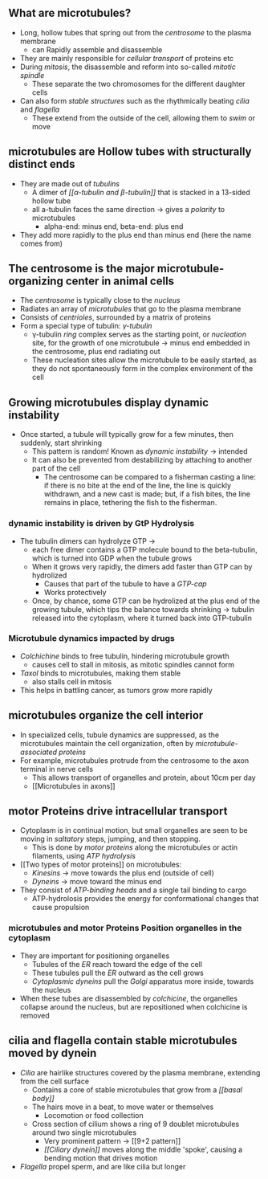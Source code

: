 ## What are microtubules?
- Long, hollow tubes that spring out from the *centrosome* to the plasma membrane
	- can Rapidly assemble and disassemble
- They are mainly responsible for *cellular transport* of proteins etc
- During *mitosis*, the disassemble and reform into so-called *mitotic spindle*
	- These separate the two chromosomes for the different daughter cells
- Can also form *stable structures* such as the rhythmically beating *cilia* and *flagella*
	- These extend from the outside of the cell, allowing them to *swim* or move
## microtubules are Hollow tubes with structurally distinct ends
- They are made out of *tubulins*
	- A dimer of *[[α-tubulin and β-tubulin]]* that is stacked in a 13-sided hollow tube 
	- all a-tubulin faces the same direction -> gives a *polarity* to microtubules
		- alpha-end: minus end, beta-end: plus end
- They add more rapidly to the plus end than minus end (here the name comes from)

## The centrosome is the major microtubule-organizing center in animal cells
- The *centrosome* is typically close to the *nucleus*
- Radiates an array of *microtubules* that go to the plasma membrane
- Consists of *centrioles*, surrounded by a matrix of proteins
- Form a special type of tubulin: *γ-tubulin*
	- γ-tubulin *ring* complex serves as the starting point, or *nucleation* site, for the growth of one microtubule -> minus end embedded in the centrosome, plus end radiating out 
	- These nucleation sites allow the microtubule to be easily started, as they do not spontaneously form in the complex environment of the cell
## Growing microtubules display dynamic instability
- Once started, a tubule will typically grow for a few minutes, then suddenly, start shrinking
	- This pattern is random! Known as *dynamic instability* -> intended
	- It can also be prevented from destabilizing by attaching to another part of the cell
		- The centrosome can be compared to a fisherman casting a line: if there is no bite at the end of the line, the line is quickly withdrawn, and a new cast is made; but, if a fish bites, the line remains in place, tethering the fish to the fisherman.
### dynamic instability is driven by GtP Hydrolysis
- The tubulin dimers can hydrolyze GTP -> 
	- each free dimer contains a GTP molecule bound to the beta-tubulin, which is turned into GDP when the tubule grows
	- When it grows very rapidly, the dimers add faster than GTP can by hydrolized
		- Causes that part of the tubule to have a *GTP-cap*
		- Works protectively
	- Once, by chance, some GTP can be hydrolized at the plus end of the growing tubule, which tips the balance towards shrinking -> tubulin released into the cytoplasm, where it turned back into GTP-tubulin
### Microtubule dynamics impacted by drugs
- *Colchichine* binds to free tubulin, hindering microtubule growth
	- causes cell to stall in mitosis, as mitotic spindles cannot form
- *Taxol* binds to microtubules, making them stable
	- also stalls cell in mitosis
- This helps in battling cancer, as tumors grow more rapidly
## microtubules organize the cell interior
- In specialized cells, tubule dynamics are suppressed, as the microtubules maintain the cell organization, often by *microtubule-associated proteins*
- For example, microtubules protrude from the centrosome to the axon terminal in nerve cells
	- This allows transport of organelles and protein, about 10cm per day
	- [[Microtubules in axons]]
## motor Proteins drive intracellular transport
- Cytoplasm is in continual motion, but small organelles are seen to be moving in *saltatory* steps, jumping, and then stopping.
	- This is done by *motor proteins* along the microtubules or actin filaments, using *ATP hydrolysis*
- [[Two types of motor proteins]] on microtubules:
	- *Kinesins* -> move towards the plus end (outside of cell)
	- *Dyneins* -> move toward the minus end
- They consist of *ATP-binding heads* and a single tail binding to cargo
	- ATP-hydrolosis provides the energy for conformational changes that cause propulsion
### microtubules and motor Proteins Position organelles in the cytoplasm
- They are important for positioning organelles
	- Tubules of the *ER* reach toward the edge of the cell
	- These tubules pull the *ER* outward as the cell grows
	- *Cytoplasmic dyneins* pull the *Golgi* apparatus more inside, towards the nucleus
- When these tubes are disassembled by *colchicine*, the organelles collapse around the nucleus, but are repositioned when colchicine is removed
## cilia and flagella contain stable microtubules moved by dynein
- *Cilia* are hairlike structures covered by the plasma membrane, extending from the cell surface
	- Contains a core of stable microtubules that grow from a *[[basal body]]*
	- The hairs move in a beat, to move water or themselves
		- Locomotion or food collection
	- Cross section of cilium shows a ring of 9 doublet microtubules around two single microtubules
		- Very prominent pattern -> [[9+2 pattern]]
		- *[[Ciliary dynein]]* moves along the middle 'spoke', causing a bending motion that drives motion
- *Flagella* propel sperm, and are like cilia but longer
